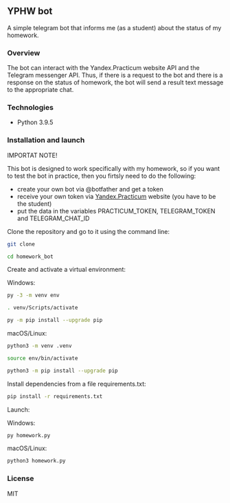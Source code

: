 ## YPHW bot

A simple telegram bot that informs me (as a student) about the status of my homework.

### Overview

The bot can interact with the Yandex.Praсtiсum website API and the Telegram messenger API. Thus, if there is a request to the bot and there is a response on the status of homework, the bot will send a result text message to the appropriate chat.

### Technologies

- Python 3.9.5

### Installation and launch

IMPORTAT NOTE!

This bot is designed to work specifically with my homework, so if you want to test the bot in practice, then you firtsly need to do the following:

- create your own bot via @botfather and get a token
- receive your own token via [Yandex.Practicum](https://practicum.yandex.ru/) website (you have to be the student)
- put the data in the variables PRACTICUM_TOKEN, TELEGRAM_TOKEN and TELEGRAM_CHAT_ID

Clone the repository and go to it using the command line:

```bash
git clone 
```

```bash
cd homework_bot
```

Create and activate a virtual environment:

Windows:

```bash
py -3 -m venv env
```

```bash
. venv/Scripts/activate 
```

```bash
py -m pip install --upgrade pip
```

macOS/Linux:

```bash
python3 -m venv .venv
```

```bash
source env/bin/activate
```

```bash
python3 -m pip install --upgrade pip
```

Install dependencies from a file requirements.txt:

```bash
pip install -r requirements.txt
```

Launch:

Windows:

```bash
py homework.py 
```

macOS/Linux:

```bash
python3 homework.py 
```

### License

MIT
